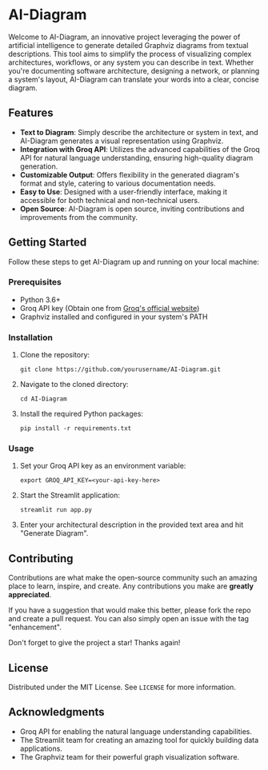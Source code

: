 # AI-Diagram

Welcome to AI-Diagram, an innovative project leveraging the power of artificial intelligence to generate detailed Graphviz diagrams from textual descriptions. This tool aims to simplify the process of visualizing complex architectures, workflows, or any system you can describe in text. Whether you're documenting software architecture, designing a network, or planning a system's layout, AI-Diagram can translate your words into a clear, concise diagram.

## Features

- **Text to Diagram**: Simply describe the architecture or system in text, and AI-Diagram generates a visual representation using Graphviz.
- **Integration with Groq API**: Utilizes the advanced capabilities of the Groq API for natural language understanding, ensuring high-quality diagram generation.
- **Customizable Output**: Offers flexibility in the generated diagram's format and style, catering to various documentation needs.
- **Easy to Use**: Designed with a user-friendly interface, making it accessible for both technical and non-technical users.
- **Open Source**: AI-Diagram is open source, inviting contributions and improvements from the community.

## Getting Started

Follow these steps to get AI-Diagram up and running on your local machine:

### Prerequisites

- Python 3.6+
- Groq API key (Obtain one from [Groq's official website](https://console.groq.com/docs/quickstart))
- Graphviz installed and configured in your system's PATH

### Installation

1. Clone the repository:
   ```
   git clone https://github.com/yourusername/AI-Diagram.git
   ```
2. Navigate to the cloned directory:
   ```
   cd AI-Diagram
   ```
3. Install the required Python packages:
   ```
   pip install -r requirements.txt
   ```

### Usage

1. Set your Groq API key as an environment variable:
   ```
   export GROQ_API_KEY=<your-api-key-here>
   ```
2. Start the Streamlit application:
   ```
   streamlit run app.py
   ```
3. Enter your architectural description in the provided text area and hit "Generate Diagram".

## Contributing

Contributions are what make the open-source community such an amazing place to learn, inspire, and create. Any contributions you make are **greatly appreciated**.

If you have a suggestion that would make this better, please fork the repo and create a pull request. You can also simply open an issue with the tag "enhancement".

Don't forget to give the project a star! Thanks again!

## License

Distributed under the MIT License. See `LICENSE` for more information.

## Acknowledgments

- Groq API for enabling the natural language understanding capabilities.
- The Streamlit team for creating an amazing tool for quickly building data applications.
- The Graphviz team for their powerful graph visualization software.
